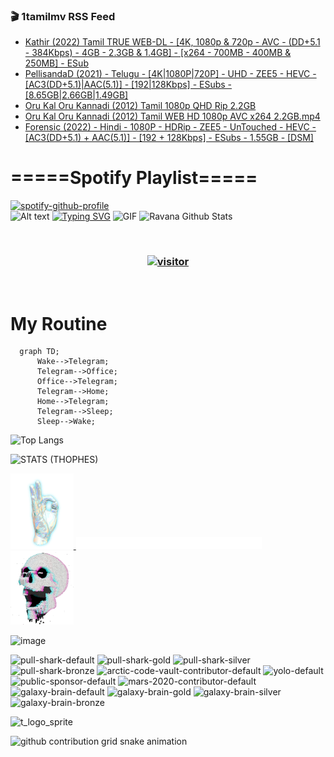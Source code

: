 ### 🎬 1tamilmv RSS Feed

<!-- BLOG-POST-LIST:START -->
- [Kathir &lpar;2022&rpar; Tamil TRUE WEB-DL - [4K, 1080p &amp; 720p - AVC - &lpar;DD+5.1 - 384Kbps&rpar; - 4GB - 2.3GB &amp; 1.4GB] - [x264 - 700MB - 400MB &amp; 250MB] - ESub](https://www.1tamilmv.cloud/index.php?/forums/topic/164384-kathir-2022-tamil-true-web-dl-4k-1080p-720p-avc-dd51-384kbps-4gb-23gb-14gb-x264-700mb-400mb-250mb-esub/&do=findComment&comment=328857)
- [PellisandaD &lpar;2021&rpar; - Telugu - [4K|1080P|720P] - UHD - ZEE5 - HEVC - [AC3&lpar;DD+5.1&rpar;|AAC&lpar;5.1&rpar;] - [192|128Kbps] - ESubs - [8.65GB|2.66GB|1.49GB]](https://www.1tamilmv.cloud/index.php?/forums/topic/164404-pellisandad-2021-telugu-4k1080p720p-uhd-zee5-hevc-ac3dd51aac51-192128kbps-esubs-865gb266gb149gb/&do=findComment&comment=328856)
- [Oru Kal Oru Kannadi &lpar;2012&rpar; Tamil 1080p QHD Rip 2.2GB](https://www.1tamilmv.cloud/index.php?/forums/topic/89730-oru-kal-oru-kannadi-2012-tamil-1080p-qhd-rip-22gb/&do=findComment&comment=328855)
- [Oru Kal Oru Kannadi &lpar;2012&rpar; Tamil WEB HD 1080p AVC x264 2.2GB.mp4](https://www.1tamilmv.cloud/index.php?/forums/topic/103628-oru-kal-oru-kannadi-2012-tamil-web-hd-1080p-avc-x264-22gbmp4/&do=findComment&comment=328854)
- [Forensic &lpar;2022&rpar; - Hindi - 1080P - HDRip - ZEE5 - UnTouched - HEVC - [AC3&lpar;DD+5.1&rpar; + AAC&lpar;5.1&rpar;] - [192 + 128Kbps] - ESubs - 1.55GB - [DSM]](https://www.1tamilmv.cloud/index.php?/forums/topic/164407-forensic-2022-hindi-1080p-hdrip-zee5-untouched-hevc-ac3dd51-aac51-192-128kbps-esubs-155gb-dsm/&do=findComment&comment=328853)
<!-- BLOG-POST-LIST:END -->

# =====Spotify Playlist=====
[![spotify-github-profile](https://spotify-github-profile.vercel.app/api/view?uid=31rfzgmuvvewegdlxvlev4ynz4vu&cover_image=true&theme=default&bar_color=53b14f&bar_color_cover=true)](https://ravana69.github.io/rss)
</br>
![Alt text](https://spotify-recently-played-readme.vercel.app/api?user=31rfzgmuvvewegdlxvlev4ynz4vu)
[![Typing SVG](https://readme-typing-svg.herokuapp.com?color=%2336BCF7&center=true&vCenter=true&multiline=true&height=81&lines=I+AM+RAVANA;CONTACT+ME+ON+TELEGRAM%3A+%40R4V4N4)](https://git.io/typing-svg)
<img align="centre" height="400px" width="490px" alt="GIF" src="https://github.com/ravana69/ravana69/blob/master/rvm.gif" />
![Ravana Github Stats](https://github-readme-stats.vercel.app/api?username=ravana69&&show_icons=true&theme=radical)

<br />
<h3 align="center"> <a href="https://t.me/r4v4n4"><img src="https://profile-counter.glitch.me/ravana69/count.svg" alt="visitor" width="600"></a> </h3>
</br>

<H1>My Routine</H1>

```mermaid
  graph TD;
      Wake-->Telegram;
      Telegram-->Office;
      Office-->Telegram;
      Telegram-->Home;
      Home-->Telegram;
      Telegram-->Sleep;
      Sleep-->Wake;
```
![Top Langs](https://github-readme-stats.vercel.app/api/top-langs/?username=ravana69&&show_icons=true&theme=radical)

![STATS (THOPHES)](https://github-profile-trophy.vercel.app/?username=ravana69&theme=gruvbox&margin-w=10&margin-h=15&column=8)
<br />
<p align="left">
    <a href="#">
        <img width="20%" src="./assets/images/hand.gif" alt="" />
    </a>
    <a href="#">
        <img width="59%" src="./assets/images/spacer.png" alt="" >
    </a>
    <a href="#">
        <img width="20%" src="./assets/images/skull.gif" alt="" />
    </a>
</p>


![image](https://user-images.githubusercontent.com/47528708/175298537-0623dc00-7b1a-4ec1-b5b1-71768763a234.png)

<img width="148" alt="pull-shark-default" src="https://user-images.githubusercontent.com/47528708/175266634-4235fb81-4cf9-4128-9c7a-b7c044cde5b5.png"> <img width="148" alt="pull-shark-gold" src="https://user-images.githubusercontent.com/47528708/175268594-acb9b27a-7f8e-4181-8900-171a981e2d56.png"> <img width="148" alt="pull-shark-silver" src="https://user-images.githubusercontent.com/47528708/175266702-c880884d-eb71-46fb-b857-3135442e06c6.png"> <img width="148" alt="pull-shark-bronze" src="https://user-images.githubusercontent.com/47528708/175266723-735f9146-b8aa-44f8-aa99-c06aad45e8fa.png"> <img width="148" alt="arctic-code-vault-contributor-default" src="https://user-images.githubusercontent.com/47528708/175267501-e1fbbb8f-c2b2-4882-b865-2ac4debef26c.png"> <img width="148" alt="yolo-default" src="https://user-images.githubusercontent.com/47528708/175267654-281a1880-1129-4b7b-bf2f-de5dd2bc5afa.png"> <img width="148" alt="public-sponsor-default" src="https://user-images.githubusercontent.com/47528708/175268448-2e78cc75-fb25-4d76-bd22-7df520446b45.png"> <img width="148" alt="mars-2020-contributor-default" src="https://user-images.githubusercontent.com/47528708/175268475-de6d987a-3be9-4353-86a5-23b422559355.png"> <img width="148" alt="galaxy-brain-default" src="https://user-images.githubusercontent.com/47528708/175298882-7ad69eb8-4d11-45a0-af56-ce2c179fe466.png"> <img width="148" alt="galaxy-brain-gold" src="https://user-images.githubusercontent.com/47528708/175269058-04760273-d9f7-468b-9151-fb654d7c4057.png"> <img width="148" alt="galaxy-brain-silver" src="https://user-images.githubusercontent.com/47528708/175269395-4035bb40-f404-4178-b963-8a4b2973158a.png"> <img width="148" alt="galaxy-brain-bronze" src="https://user-images.githubusercontent.com/47528708/175269034-5aed3e95-5a28-44f3-8cf1-5fc804604869.png">

![t_logo_sprite](https://user-images.githubusercontent.com/47528708/175293007-21ff1792-1fca-4be3-bcae-12fdc3aa414f.svg)




![github contribution grid snake animation](https://raw.githubusercontent.com/ravana69/ravana69/output/github-contribution-grid-snake-dark.svg#gh-dark-mode-only)
